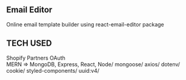 ## Email Editor

Online email template builder using react-email-editor package

## TECH USED

Shopify Partners OAuth <br/>
MERN => MongoDB, Express, React, Node/
mongoose/
axios/
dotenv/
cookie/
styled-components/
uuid:v4/

